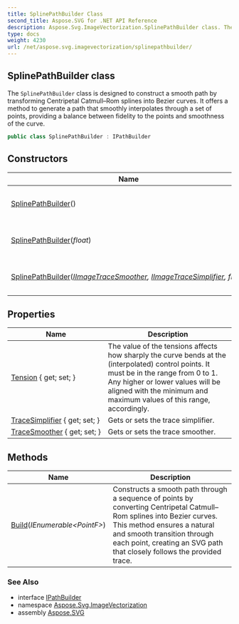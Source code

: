 ```yaml
---
title: SplinePathBuilder Class
second_title: Aspose.SVG for .NET API Reference
description: Aspose.Svg.ImageVectorization.SplinePathBuilder class. The SplinePathBuilder class is designed to construct a smooth path by transforming Centripetal CatmullRom splines into Bezier curves. It offers a method to generate a path that smoothly interpolates through a set of points providing a balance between fidelity to the points and smoothness of the curve
type: docs
weight: 4230
url: /net/aspose.svg.imagevectorization/splinepathbuilder/
---
```

## SplinePathBuilder class

The `SplinePathBuilder` class is designed to construct a smooth path by transforming Centripetal Catmull–Rom splines into Bezier curves. It offers a method to generate a path that smoothly interpolates through a set of points, providing a balance between fidelity to the points and smoothness of the curve.

```csharp
public class SplinePathBuilder : IPathBuilder
```

## Constructors

| Name | Description |
| --- | --- |
| [SplinePathBuilder](splinepathbuilder/#constructor)() | Initializes a new instance of the `SplinePathBuilder` class. |
| [SplinePathBuilder](splinepathbuilder/#constructor_2)(*float*) | Initializes a new instance of the `SplinePathBuilder` class. |
| [SplinePathBuilder](splinepathbuilder/#constructor_1)(*[IImageTraceSmoother](../iimagetracesmoother/), [IImageTraceSimplifier](../iimagetracesimplifier/), float*) | Initializes a new instance of the `SplinePathBuilder` class. |

## Properties

| Name | Description |
| --- | --- |
| [Tension](../../aspose.svg.imagevectorization/splinepathbuilder/tension/) { get; set; } | The value of the tensions affects how sharply the curve bends at the (interpolated) control points. It must be in the range from 0 to 1. Any higher or lower values will be aligned with the minimum and maximum values of this range, accordingly. |
| [TraceSimplifier](../../aspose.svg.imagevectorization/splinepathbuilder/tracesimplifier/) { get; set; } | Gets or sets the trace simplifier. |
| [TraceSmoother](../../aspose.svg.imagevectorization/splinepathbuilder/tracesmoother/) { get; set; } | Gets or sets the trace smoother. |

## Methods

| Name | Description |
| --- | --- |
| [Build](../../aspose.svg.imagevectorization/splinepathbuilder/build/)(*IEnumerable&lt;PointF&gt;*) | Constructs a smooth path through a sequence of points by converting Centripetal Catmull–Rom splines into Bezier curves. This method ensures a natural and smooth transition through each point, creating an SVG path that closely follows the provided trace. |

### See Also

* interface [IPathBuilder](../ipathbuilder/)
* namespace [Aspose.Svg.ImageVectorization](../../aspose.svg.imagevectorization/)
* assembly [Aspose.SVG](../../)
